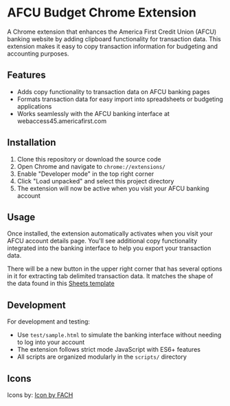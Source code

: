 # AFCU Budget Chrome Extension

A Chrome extension that enhances the America First Credit Union (AFCU) banking website by adding clipboard functionality for transaction data. This extension makes it easy to copy transaction information for budgeting and accounting purposes.

## Features

- Adds copy functionality to transaction data on AFCU banking pages
- Formats transaction data for easy import into spreadsheets or budgeting applications
- Works seamlessly with the AFCU banking interface at webaccess45.americafirst.com

## Installation

1. Clone this repository or download the source code
2. Open Chrome and navigate to `chrome://extensions/`
3. Enable "Developer mode" in the top right corner
4. Click "Load unpacked" and select this project directory
5. The extension will now be active when you visit your AFCU banking account

## Usage

Once installed, the extension automatically activates when you visit your AFCU account details page. You'll see additional copy functionality integrated into the banking interface to help you export your transaction data.

There will be a new button in the upper right corner that has several options in it for extracting tab delimited transaction data. It matches the shape of the data found in this [Sheets template][google-sheet-template]

## Development

For development and testing:
- Use `test/sample.html` to simulate the banking interface without needing to log into your account
- The extension follows strict mode JavaScript with ES6+ features
- All scripts are organized modularly in the `scripts/` directory

## Icons

Icons by: <a href="https://www.freepik.com/icon/financial_15769437#fromView=keyword&page=1&position=0&uuid=3adade23-a318-4da1-abc2-90e263724313">Icon by FACH</a>


[google-sheet-template]: https://docs.google.com/spreadsheets/d/1_U6l67RL_8QgysgdPo5TCILUEtk0YAcFW0EMWPVUm4A/edit?gid=1006411934#gid=1006411934
